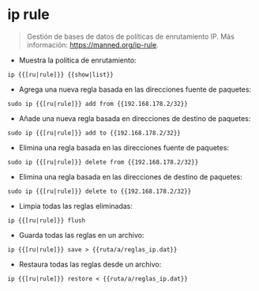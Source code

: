 # ip rule

> Gestión de bases de datos de políticas de enrutamiento IP.
> Más información: <https://manned.org/ip-rule>.

- Muestra la política de enrutamiento:

`ip {{[ru|rule]}} {{show|list}}`

- Agrega una nueva regla basada en las direcciones fuente de paquetes:

`sudo ip {{[ru|rule]}} add from {{192.168.178.2/32}}`

- Añade una nueva regla basada en direcciones de destino de paquetes:

`sudo ip {{[ru|rule]}} add to {{192.168.178.2/32}}`

- Elimina una regla basada en las direcciones fuente de paquetes:

`sudo ip {{[ru|rule]}} delete from {{192.168.178.2/32}}`

- Elimina una regla basada en las direcciones de destino de paquetes:

`sudo ip {{[ru|rule]}} delete to {{192.168.178.2/32}}`

- Limpia todas las reglas eliminadas:

`ip {{[ru|rule]}} flush`

- Guarda todas las reglas en un archivo:

`ip {{[ru|rule]}} save > {{ruta/a/reglas_ip.dat}}`

- Restaura todas las reglas desde un archivo:

`ip {{[ru|rule]}} restore < {{ruta/a/reglas_ip.dat}}`
